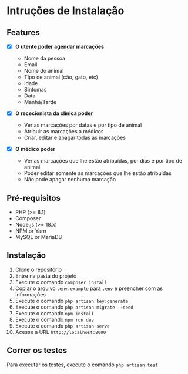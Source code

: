 # Intruções de Instalação

## Features

- [x] **O utente poder agendar marcações**
  - Nome da pessoa
  - Email
  - Nome do animal
  - Tipo de animal (cão, gato, etc)
  - Idade
  - Sintomas
  - Data
  - Manhã/Tarde

- [x] **O rececionista da clínica poder**
  - Ver as marcações por datas e por tipo de animal
  - Atribuir as marcações a médicos
  - Criar, editar e apagar todas as marcações

- [x] **O médico poder**
  - Ver as marcações que lhe estão atribuídas, por dias e por tipo de animal
  - Poder editar somente as marcações que lhe estão atribuídas
  - Não pode apagar nenhuma marcação

## Pré-requisitos

- PHP (>= 8.1)
- Composer
- Node.js (>= 18.x)
- NPM or Yarn
- MySQL or MariaDB

## Instalação
 1. Clone o repositório
 2. Entre na pasta do projeto
 3. Execute o comando `composer install`
 4. Copiar o arquivo `.env.example` para `.env` e preencher com as informações
 5. Execute o comando `php artisan key:generate`
 6. Execute o comando `php artisan migrate --seed`
 7. Execute o comando `npm install`
 8. Execute o comando `npm run dev`
 9. Execute o comando `php artisan serve`
 10. Acesse a URL `http://localhost:8000`

 ## Correr os testes
 Para executar os testes, execute o comando `php artisan test`
